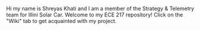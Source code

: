 Hi my name is Shreyas Khati and I am a member of the Strategy & Telemetry team for Illini Solar Car.
Welcome to my ECE 217 repository! Click on the "Wiki" tab to get acquainted with my project.
